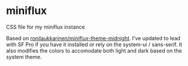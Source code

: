 # miniflux
CSS file for my miniflux instance

Based on [ronilaukkarinen/miniflux-theme-midnight](https://github.com/ronilaukkarinen/miniflux-theme-midnight). I've updated to lead with SF Pro if you have it installed or rely on the system-ui / sans-serif. It also modifies the colors to accomodate both light and dark based on the system theme. 
